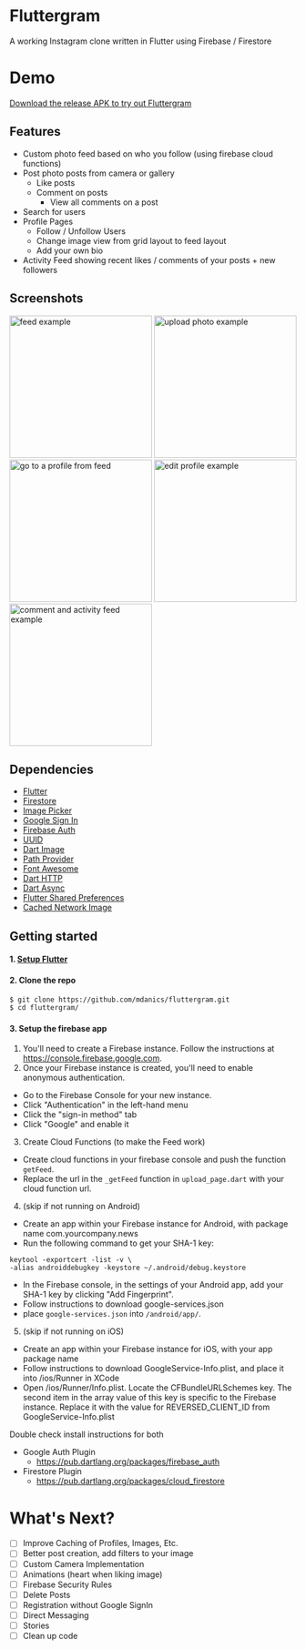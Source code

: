 # Fluttergram
A working Instagram clone written in Flutter using Firebase / Firestore

# Demo
[Download the release APK to try out Fluttergram](https://github.com/mdanics/fluttergram/raw/master/app-release.apk)

## Features

 * Custom photo feed based on who you follow (using firebase cloud functions)
 * Post photo posts from camera or gallery
   * Like posts
   * Comment on posts 
        * View all comments on a post
 * Search for users
 * Profile Pages
   * Follow / Unfollow Users
   * Change image view from grid layout to feed layout
   * Add your own bio 
 * Activity Feed showing recent likes / comments of your posts + new followers
 

## Screenshots
<p>
<img src="https://github.com/mdanics/fluttergram/blob/master/screenshots/feed.webp" alt="feed example" width="250">
<img src="https://github.com/mdanics/fluttergram/blob/master/screenshots/upload photo.webp" alt="upload photo example" width="250">
<img src="https://github.com/mdanics/fluttergram/blob/master/screenshots/profile_from_feed.webp" alt="go to a profile from feed" width="250">
<img src="https://github.com/mdanics/fluttergram/blob/master/screenshots/edit_profile.webp" alt="edit profile example" width="250">
<img src="https://github.com/mdanics/fluttergram/blob/master/screenshots/comment_and_activity_feed.webp" alt="comment and activity feed example" width="250">

</p>

## Dependencies

* [Flutter](https://flutter.io/)
* [Firestore](https://github.com/flutter/plugins/tree/master/packages/cloud_firestore)
* [Image Picker](https://github.com/flutter/plugins/tree/master/packages/image_picker)
* [Google Sign In](https://github.com/flutter/plugins/tree/master/packages/google_sign_in)
* [Firebase Auth](https://github.com/flutter/plugins/tree/master/packages/firebase_auth)
* [UUID](https://github.com/Daegalus/dart-uuid)
* [Dart Image](https://github.com/brendan-duncan/image)
* [Path Provider](https://github.com/flutter/plugins/tree/master/packages/path_provider)
* [Font Awesome](https://github.com/brianegan/font_awesome_flutter)
* [Dart HTTP](https://github.com/dart-lang/http)
* [Dart Async](https://github.com/dart-lang/async)
* [Flutter Shared Preferences]()
* [Cached Network Image](https://github.com/renefloor/flutter_cached_network_image)

## Getting started 


#### 1. [Setup Flutter](https://flutter.io/setup/)

#### 2. Clone the repo

```sh
$ git clone https://github.com/mdanics/fluttergram.git
$ cd fluttergram/
```

#### 3. Setup the firebase app

1. You'll need to create a Firebase instance. Follow the instructions at https://console.firebase.google.com.
2. Once your Firebase instance is created, you'll need to enable anonymous authentication.

* Go to the Firebase Console for your new instance.
* Click "Authentication" in the left-hand menu
* Click the "sign-in method" tab
* Click "Google" and enable it


3. Create Cloud Functions (to make the Feed work)
* Create cloud functions in your firebase console and push the function `getFeed`. 
* Replace the url in the `_getFeed` function in `upload_page.dart` with your cloud function url.  

4. (skip if not running on Android)

* Create an app within your Firebase instance for Android, with package name com.yourcompany.news
* Run the following command to get your SHA-1 key:

```
keytool -exportcert -list -v \
-alias androiddebugkey -keystore ~/.android/debug.keystore
```

* In the Firebase console, in the settings of your Android app, add your SHA-1 key by clicking "Add Fingerprint".
* Follow instructions to download google-services.json
* place `google-services.json` into `/android/app/`.


5. (skip if not running on iOS)

* Create an app within your Firebase instance for iOS, with your app package name 
* Follow instructions to download GoogleService-Info.plist, and place it into /ios/Runner in XCode
* Open /ios/Runner/Info.plist. Locate the CFBundleURLSchemes key. The second item in the array value of this key is specific to the Firebase instance. Replace it with the value for REVERSED_CLIENT_ID from GoogleService-Info.plist

Double check install instructions for both
   - Google Auth Plugin
     - https://pub.dartlang.org/packages/firebase_auth 
   - Firestore Plugin
     -  https://pub.dartlang.org/packages/cloud_firestore 

# What's Next?
 - [ ] Improve Caching of Profiles, Images, Etc.
 - [ ] Better post creation, add filters to your image
 - [ ] Custom Camera Implementation
 - [ ] Animations (heart when liking image)
 - [ ] Firebase Security Rules
 - [ ] Delete Posts
 - [ ] Registration without Google SignIn 
 - [ ] Direct Messaging 
 - [ ] Stories
 - [ ] Clean up code
